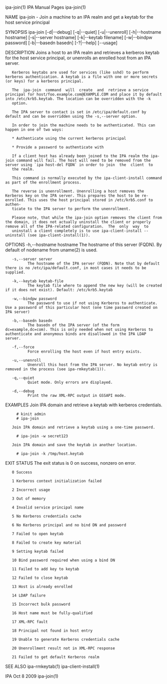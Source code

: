 ipa-join(1)                                                                                    IPA Manual Pages                                                                                   ipa-join(1)



NAME
       ipa-join - Join a machine to an IPA realm and get a keytab for the host service principal

SYNOPSIS
       ipa-join [-d|--debug] [-q|--quiet] [-u|--unenroll] [-h|--hostname hostname] [-s|--server hostname] [-k|--keytab filename] [-w|--bindpw password] [-b|--basedn basedn] [-?|--help] [--usage]


DESCRIPTION
       Joins a host to an IPA realm and retrieves a kerberos keytab for the host service principal, or unenrolls an enrolled host from an IPA server.

       Kerberos keytabs are used for services (like sshd) to perform kerberos authentication. A keytab is a file with one or more secrets (or keys) for a kerberos principal.

       The  ipa-join  command  will  create  and  retrieve a service principal for host/foo.example.com@EXAMPLE.COM and place it by default into /etc/krb5.keytab. The location can be overridden with the -k
       option.

       The IPA server to contact is set in /etc/ipa/default.conf by default and can be overridden using the -s,--server option.

       In order to join the machine needs to be authenticated. This can happen in one of two ways:

       * Authenticate using the current kerberos principal

       * Provide a password to authenticate with

       If a client host has already been joined to the IPA realm the ipa-join command will fail. The host will need to be removed from the server using `ipa host-del FQDN` in order to join  the  client  to
       the realm.

       This command is normally executed by the ipa-client-install command as part of the enrollment process.

       The reverse is unenrollment. Unenrolling a host removes the Kerberos key on the IPA server. This prepares the host to be re-enrolled. This uses the host principal stored in /etc/krb5.conf to authen‐
       ticate to the IPA server to perform the unenrollment.

       Please note, that while the ipa-join option removes the client from the domain, it does not actually uninstall the client or properly remove all of the IPA-related configuration.  The  only  way  to
       uninstall a client completely is to use ipa-client-install --uninstall (see ipa-client-install(1)).


OPTIONS
       -h,--hostname hostname
              The hostname of this server (FQDN). By default of nodename from uname(2) is used.

       -s,--server server
              The hostname of the IPA server (FQDN). Note that by default there is no /etc/ipa/default.conf, in most cases it needs to be supplied.

       -k,--keytab keytab-file
              The keytab file where to append the new key (will be created if it does not exist). Default: /etc/krb5.keytab

       -w,--bindpw password
              The password to use if not using Kerberos to authenticate. Use a password of this particular host (one time password created on IPA server)

       -b,--basedn basedn
              The basedn of the IPA server (of the form dc=example,dc=com). This is only needed when not using Kerberos to authenticate and anonymous binds are disallowed in the IPA LDAP server.

       -f,--force
              Force enrolling the host even if host entry exists.

       -u,--unenroll
              Unenroll this host from the IPA server. No keytab entry is removed in the process (see ipa-rmkeytab(1)).

       -q,--quiet
              Quiet mode. Only errors are displayed.

       -d,--debug
              Print the raw XML-RPC output in GSSAPI mode.

EXAMPLES
       Join IPA domain and retrieve a keytab with kerberos credentials.

         # kinit admin
         # ipa-join

       Join IPA domain and retrieve a keytab using a one-time password.

         # ipa-join -w secret123

       Join IPA domain and save the keytab in another location.

         # ipa-join -k /tmp/host.keytab

EXIT STATUS
       The exit status is 0 on success, nonzero on error.

       0 Success

       1 Kerberos context initialization failed

       2 Incorrect usage

       3 Out of memory

       4 Invalid service principal name

       5 No Kerberos credentials cache

       6 No Kerberos principal and no bind DN and password

       7 Failed to open keytab

       8 Failed to create key material

       9 Setting keytab failed

       10 Bind password required when using a bind DN

       11 Failed to add key to keytab

       12 Failed to close keytab

       13 Host is already enrolled

       14 LDAP failure

       15 Incorrect bulk password

       16 Host name must be fully-qualified

       17 XML-RPC fault

       18 Principal not found in host entry

       19 Unable to generate Kerberos credentials cache

       20 Unenrollment result not in XML-RPC response

       21 Failed to get default Kerberos realm


SEE ALSO
       ipa-rmkeytab(1) ipa-client-install(1)



IPA                                                                                               Oct 8 2009                                                                                      ipa-join(1)
